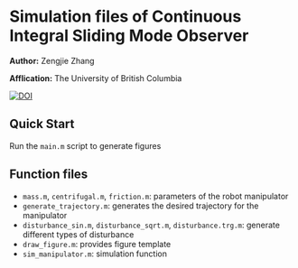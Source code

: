 # Simulation files of Continuous Integral Sliding Mode Observer

**Author:** Zengjie Zhang

**Afflication:** The University of British Columbia

[![DOI](https://zenodo.org/badge/503450990.svg)](https://zenodo.org/badge/latestdoi/503450990)

## Quick Start

Run the `main.m` script to generate figures

## Function files

- `mass.m`, `centrifugal.m`, `friction.m`: parameters of the robot manipulator
- `generate_trajectory.m`: generates the desired trajectory for the manipulator
- `disturbance_sin.m`, `disturbance_sqrt.m`, `disturbance.trg.m`: generate different types of disturbance
- `draw_figure.m`: provides figure template
- `sim_manipulator.m`: simulation function
